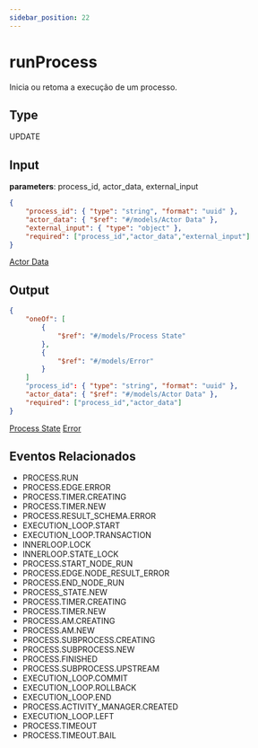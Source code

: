 ```yaml
---
sidebar_position: 22
---
```


# runProcess

Inicia ou retoma a execução de um processo.

## Type

UPDATE

## Input

**parameters**: process_id, actor_data, external_input
``` json title=Schema
{
    "process_id": { "type": "string", "format": "uuid" },
    "actor_data": { "$ref": "#/models/Actor Data" },
    "external_input": { "type": "object" },
    "required": ["process_id","actor_data","external_input"]
}
```
[Actor Data](../models/actor_data)

## Output
``` json title=Schema
{
    "oneOf": [
        {
            "$ref": "#/models/Process State"    
        },
        {
            "$ref": "#/models/Error"
        }
    ]
    "process_id": { "type": "string", "format": "uuid" },
    "actor_data": { "$ref": "#/models/Actor Data" },
    "required": ["process_id","actor_data"]
}
```
[Process State](../models/processState)
[Error](../models/error)

## Eventos Relacionados

+ PROCESS.RUN
+ PROCESS.EDGE.ERROR
+ PROCESS.TIMER.CREATING
+ PROCESS.TIMER.NEW
+ PROCESS.RESULT_SCHEMA.ERROR
+ EXECUTION_LOOP.START
+ EXECUTION_LOOP.TRANSACTION
+ INNERLOOP.LOCK
+ INNERLOOP.STATE_LOCK
+ PROCESS.START_NODE_RUN
+ PROCESS.EDGE.NODE_RESULT_ERROR
+ PROCESS.END_NODE_RUN
+ PROCESS_STATE.NEW
+ PROCESS.TIMER.CREATING
+ PROCESS.TIMER.NEW
+ PROCESS.AM.CREATING
+ PROCESS.AM.NEW
+ PROCESS.SUBPROCESS.CREATING
+ PROCESS.SUBPROCESS.NEW
+ PROCESS.FINISHED
+ PROCESS.SUBPROCESS.UPSTREAM
+ EXECUTION_LOOP.COMMIT
+ EXECUTION_LOOP.ROLLBACK
+ EXECUTION_LOOP.END
+ PROCESS.ACTIVITY_MANAGER.CREATED
+ EXECUTION_LOOP.LEFT
+ PROCESS.TIMEOUT
+ PROCESS.TIMEOUT.BAIL